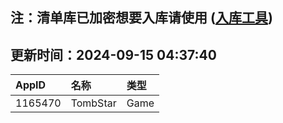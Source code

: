 ## 注：清单库已加密想要入库请使用 ([入库工具](https://github.com/BlankTMing/ManifestAutoUpdate/releases))

## 更新时间：2024-09-15 04:37:40
| AppID | 名称 | 类型  |
| :-------------------- | :----------------------------- | :----------- |
| 1165470 | TombStar| Game |
